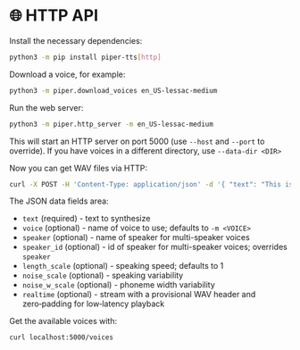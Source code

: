 # 🌐 HTTP API

Install the necessary dependencies:

``` sh
python3 -m pip install piper-tts[http]
```

Download a voice, for example:

``` sh
python3 -m piper.download_voices en_US-lessac-medium
```

Run the web server:

``` sh
python3 -m piper.http_server -m en_US-lessac-medium
```

This will start an HTTP server on port 5000 (use `--host` and `--port` to override).
If you have voices in a different directory, use `--data-dir <DIR>`

Now you can get WAV files via HTTP:

``` sh
curl -X POST -H 'Content-Type: application/json' -d '{ "text": "This is a test." }' -o test.wav localhost:5000
```

The JSON data fields area:

* `text` (required) - text to synthesize
* `voice` (optional) - name of voice to use; defaults to `-m <VOICE>`
* `speaker` (optional) - name of speaker for multi-speaker voices
* `speaker_id` (optional) - id of speaker for multi-speaker voices; overrides `speaker`
* `length_scale` (optional) - speaking speed; defaults to 1
* `noise_scale` (optional) - speaking variability
* `noise_w_scale` (optional) - phoneme width variability
* `realtime` (optional) - stream with a provisional WAV header and zero‑padding for low‑latency playback

Get the available voices with:

``` sh
curl localhost:5000/voices
```
